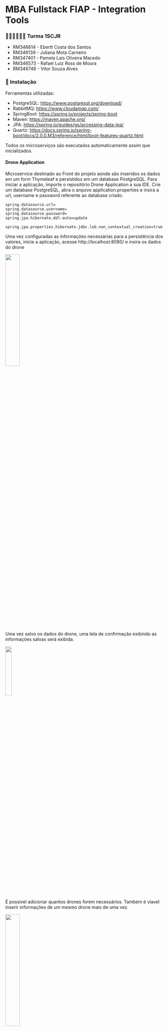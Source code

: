 # MBA Fullstack FIAP -  Integration Tools 

### 👩🏻‍🎓👨🏻‍🎓 Turma 1SCJR

+ RM346614 - Ebertt Costa dos Santos 
+ RM346139 - Juliana Mota Carneiro 
+ RM347401 - Pamela Lais Oliveira Macedo 
+ RM346573 - Rafael Luiz Ross de Moura 
+ RM346746 - Vitor Souza Alves 

### 🔧 Instalação
Ferramentas utilizadas:
+ PostgreSQL: https://www.postgresql.org/download/
+ RabbitMQ: https://www.cloudamqp.com/
+ SpringBoot: https://spring.io/projects/spring-boot
+ Maven: https://maven.apache.org/
+ JPA: https://spring.io/guides/gs/accessing-data-jpa/
+ Quartz: https://docs.spring.io/spring-boot/docs/2.0.0.M3/reference/html/boot-features-quartz.html

Todos os microserviços são executados automaticamente assim que inicializados. 

#### Drone Application
Microservice destinado ao Front do projeto aonde são inseridos os dados em um form Thymeleaf e persistidos em um database PostgreSQL.
Para iniciar a aplicação, importe o repositório Drone Application a sua IDE. Crie um database PostgreSQL, abra o arquivo application.properties
e insira a url, username e password referente ao database criado. 

```
spring.datasource.url=
spring.datasource.username=
spring.datasource.password=
spring.jpa.hibernate.ddl-auto=update

spring.jpa.properties.hibernate.jdbc.lob.non_contextual_creation=true
```

Uma vez configuradas as informações necessárias para a persistência dos valores, inicie a aplicação, acesse http://localhost:8080/ e insira os dados do drone

<img src="https://user-images.githubusercontent.com/114959652/205184917-8009041b-0cd4-4f08-a571-bfdedd64debf.png"  width="30%" height="30%">

Uma vez salvo os dados do drone, uma tela de confirmação exibindo as informações salvas será exibida.

<img src="https://user-images.githubusercontent.com/114959652/205185029-f4543815-f539-434f-bcc2-0b95d08df60d.png"  width="20%" height="20%">

É possível adicionar quantos drones forem necessários. Também é viavel inserir informações de um mesmo drone mais de uma vez.

<img src="https://user-images.githubusercontent.com/114959652/205185629-37967e1f-1fbb-44af-a78a-b5f0370cfcd0.png"  width="30%" height="30%">

Todas as informações do drone são persistidos atravez de JPA/PostreSQL

<img src="https://user-images.githubusercontent.com/114959652/205469846-07b5bce9-a0b0-4510-967f-d3e05c5ec1dd.png"  width="40%" height="40%">


Para isso, o projeto é composto de uma entidade Drone e seus respectivos Service e Repository. Através do controller, os dados inseridos através do form thymeleaf são conectados com a base de dados. 

<img src="https://user-images.githubusercontent.com/114959652/205469867-c20b1ab4-1036-4a64-850b-115bf559640d.png"  width="30%" height="30%">

#### Drone Producer
Microservice destinado ao Consumo dos dados inseridos no front, Job Scheduler e envio para a fila do RabbitMQ.

Crie uma nova instancia RabbitMQ. No arquivo application.yml, insira a o url/password no campo addresses, e nomeie a fila no campo fiap.   
```
spring:
  rabbitmq:
    addresses: 
    
queue:
  fiap: 
  
server:
  port: 8081
uri: http://localhost:8080/externalAccess
```
Para configurar os valores desejados do Scheduler acesse  a classe PlayerService e insira:
+ setTotalFireCount: Quantidade de vezes que o job será executado.
+ setRepeatIntervalMs: Intervalo de tempo entre cada repetição.
+ setInitialOffsetMs: Período de espera entre o play e a primeira repetição do job.

```
public void runTimer() {
        final TimeDetails info = new TimeDetails();
        info.setTotalFireCount(1000);
        info.setRepeatIntervalMs(10000);
        info.setInitialOffsetMs(1000);

        scheduler.schedule( ScheduledJob.class, info);
    }
```

A lista de comando que deve ser executada dentro de cada iteração do scheduled job consta dentro da classe ScheduledJob. Neste ponto solicitamos a captura dos dados do microservice DronevApplication, e de acordo com as repetições e periodo de tempo configurados no PlayerService, ocorre o envio dos dados para a fila do RabbitMQ: 

```
     @Override
    public void execute(JobExecutionContext context) {
        JobDataMap jobDataMap = context.getJobDetail().getJobDataMap();
        TimeDetails info = (TimeDetails) jobDataMap.get( ScheduledJob.class.getSimpleName());
        sender.send( getDroneData());
        LOG.info("Remaining fire count is '{}'", info.getRemainingFireCount());
    }
    
        public String getDroneData(){
        RestTemplate restTemplate = new RestTemplate();
        String result = restTemplate.getForObject(uri, String.class);
        return result;
    }
    
```
Para disparar o início das repetições, apenas inicialize o microservice.

#### Drone Consumer
Microservice responsável por consumir as mensagens da fila do RabbitMQ, analise dos dados recebidos e envio programado doemail constando as informações dos dronsefora das condições de segurança. 

Para a execução do microservice, tenha em mãos uma conta gmail. Acesse > Gerenciar sua conta Google > Segurança > Como fazer Login no Google > Senhas de app > adicione o DroneConsumer. Copie a senha genérica gerada pela google.

<img src="https://user-images.githubusercontent.com/114959652/205470056-93e4b1cc-b71a-47a3-a92d-e72a3de78db7.png"  width="40%" height="40%"><img src="https://user-images.githubusercontent.com/114959652/205470034-692a035a-08fa-4a93-ada0-8f5b30f26de9.png"  width="40%" height="40%">


No aquivo application.properties, insira a url e nome das filas anteriormente inseridos no DroneProducer. 
Nos campos spring.mail.username e spring.mail.password, insira o email e a senha genérica que acabamos de configurar no Google. Esta será a conta que irá fazer o envio das mensagens de alerta da aplicação 
Nos campos spring.datasource.url e spring.datasource.password, insira a url/ senha do database PostgreSQL que irá persistir as mensagens de email.
No campo email.To, insira o endereço de email que deverá receber os alertas.

```
spring.rabbitmq.addresses= 
spring.rabbitmq.queue= 

spring.mail.host=smtp.gmail.com
spring.mail.port=587
spring.mail.username= 
spring.mail.password= 
spring.mail.properties.mail.smtp.auth=true
spring.mail.properties.mail.smtp.starttls.enable=true

spring.datasource.url= 
spring.datasource.username=postgres
spring.datasource.password= 
spring.jpa.hibernate.ddl-auto=update

email.to =  
server.port=8082
```

Ao iniciar a aplicação, o listener do RabbitMQ começará a escutar sem parar todas as mensagens enviadas para a fila. Assim que recebida uma mensagem, a aplicação faz a deserialização do json e a análise das condições de cada drone. 
```
package br.fiap.integrations.droneconsumerrabbit.consumer;
...

@Component
public class QueueConsumer {
...
    @RabbitListener(queues = "${spring.rabbitmq.queue}")
    public void listen(@Payload String fileBody) {
        JSONObject mqMessage = Utils.messageConverter(fileBody);
        List<DroneRisk> riskList = DroneRiskService.checkDrones(mqMessage);

        for (DroneRisk drone: riskList) {
                droneRiskService.save(drone);
        }
    }
}
```

Caso o Drone esteja exposto a uma temperatura maior igual a 35, menor igual a 0, ou a Umidade <= 15%, o Drone será imediatamente persistido na tabela "TB_DRONE_RISK".  Para isso, a aplicação consta da entidade DroneRisk, assim como seu service (aonde as regras de segurança são validadas e Repository (JPA). 

```
package br.fiap.integrations.droneconsumerrabbit.services;
...
@Service
public class DroneRiskService {
...
  public static List<DroneRisk> checkDrones(JSONObject my_obj) {
        JSONObject drones = my_obj.getJSONObject( "drones" );
        JSONArray arrDrone = drones.getJSONArray( "drone" );

        List<DroneRisk> riskDronesList = new ArrayList<>();

        for (int i = 0; i < arrDrone.length(); i++) {
            JSONObject drone = arrDrone.getJSONObject( i );

            if ((drone.getInt( "temperature" ) >= 35) || (drone.getInt( "temperature" ) <= 0) || (drone.getDouble( "humidity" ) < 15)) {
                System.out.println(drone);

                DroneRisk droneRisk = new DroneRisk();
                droneRisk.setId( UUID.fromString( drone.getString( "id" ) ) );
                droneRisk.setDroneId( drone.getInt( "droneId" ) );
                droneRisk.setTemperature( drone.getInt( "temperature" ) );
                droneRisk.setLatitude( drone.getDouble( "latitude" ) );
                droneRisk.setLongitude( drone.getDouble( "longitude" ) );
                droneRisk.setHumidity( drone.getDouble( "humidity" ) );
                droneRisk.setTracker( drone.getBoolean( "tracker" ) );

                riskDronesList.add(droneRisk);
            }
        }
        return riskDronesList;
    }
```  
Para o serviço de envio de email, foi desenvolvido um outro JobScheduler (Quartz) que é iniciado junto a aplicação. O Job Email Scheduler é responsável por verificar a lista de drones em risco, e enviar um email de alerta para o email cadastrado no properties a cada 1 minuto. 

```
package br.fiap.integrations.droneconsumerrabbit.services;
...
@Service
public class EmailService {
    public EmailModel sendEmail(EmailModel emailModel) {
        emailModel.setSendDateEmail( LocalDateTime.now());
        try{
            SimpleMailMessage message = new SimpleMailMessage();
            message.setFrom(emailModel.getEmailFrom());
            message.setTo(emailModel.getEmailTo());
            message.setSubject(emailModel.getSubject());
            message.setText(emailModel.getText());
            emailSender.send(message);
            emailModel.setStatusEmail( StatusEmail.SENT);
        } catch (MailException e){
            emailModel.setStatusEmail(StatusEmail.ERROR);
        }
        finally {
            return emailRepository.save(emailModel);
```            
Mensagem recebida via email:

<img src="https://user-images.githubusercontent.com/114959652/205196013-7e353312-75c5-4f83-b523-dd4be602cc4b.png"  width="100%" height="100%">
